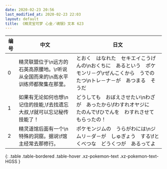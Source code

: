 ```yaml
---
date: 2020-02-23 20:56
last_modified_at: 2020-02-23 22:03
layout: default
title: 《精灵宝可梦 心金／魂银》文本 623
---
```

| 编号 | 中文 | 日文 |
| ---- | ---- | ---- |
| 0 | 精灵联盟位于\n远方的石英高原腰地。\r听说从全国而来的\n高水平训练师都聚集在那里。 | とおく　はなれた　セキエイこうげんの\nおくちに　あるという　ポケモンリ－グ\rぜんこくから　うでの　たつ\nトレ－ナ－が　あつまる　そうだ |
| 1 | 如果有无论如何也想\n记住的技能,\f去找遗忘大叔,\f就可以忘记秘传技能了！ | どうしても　おぼえさせたい\nわざが　あったから\fわすれオヤジに　たのんで\fひでんを　わすれさせて　もらったの！ |
| 2 | 精灵道馆后面有一个\n特殊的洞窟。据说\f馆主经常去那修行。 | ポケモンジムの　うらがわには\nジムリ－ダ－が　しゅぎょう　する\fとくべつな　どうくつが　あるってよ |
{: .table .table-bordered .table-hover .xz-pokemon-text .xz-pokemon-text-HGSS }